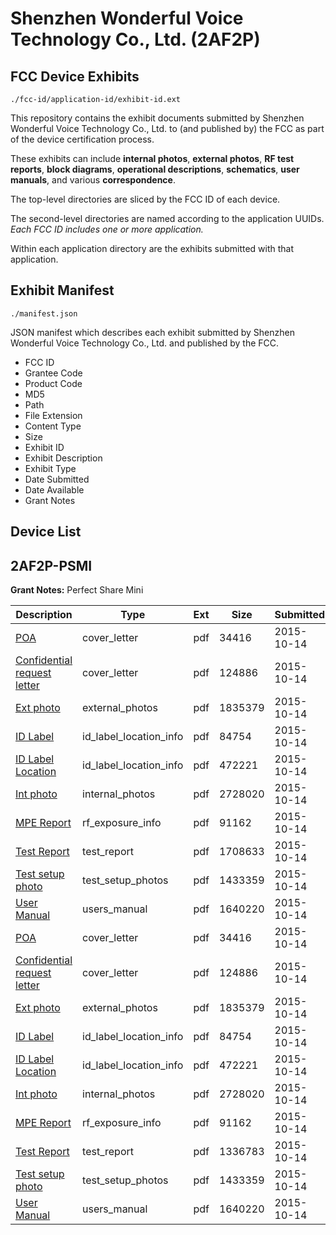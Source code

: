 # Shenzhen Wonderful Voice Technology Co., Ltd. (2AF2P)
## FCC Device Exhibits

```
./fcc-id/application-id/exhibit-id.ext
```

This repository contains the exhibit documents submitted by Shenzhen Wonderful Voice Technology Co., Ltd. to (and published by) the FCC as part of the device certification process.

These exhibits can include **internal photos**, **external photos**, **RF test reports**, **block diagrams**, **operational descriptions**, **schematics**, **user manuals**, and various **correspondence**.

The top-level directories are sliced by the FCC ID of each device.

The second-level directories are named according to the application UUIDs. *Each FCC ID includes one or more application.*

Within each application directory are the exhibits submitted with that application. 

## Exhibit Manifest

```
./manifest.json
```

JSON manifest which describes each exhibit submitted by Shenzhen Wonderful Voice Technology Co., Ltd. and published by the FCC.

- FCC ID
- Grantee Code
- Product Code
- MD5
- Path
- File Extension
- Content Type
- Size
- Exhibit ID
- Exhibit Description
- Exhibit Type
- Date Submitted
- Date Available
- Grant Notes

## Device List
## 2AF2P-PSMI
**Grant Notes:** Perfect Share Mini

| Description | Type | Ext | Size | Submitted | Available |
| ----------- | ---- | --- | ---- | --------- | --------- |
| [POA](2AF2P-PSMI/9f146a8b3f2a834ad3677a19fa943c3a/2782026.pdf) | cover_letter | pdf | 34416 | 2015-10-14 | 2015-10-14 |
| [Confidential request letter](2AF2P-PSMI/9f146a8b3f2a834ad3677a19fa943c3a/2782027.pdf) | cover_letter | pdf | 124886 | 2015-10-14 | 2015-10-14 |
| [Ext photo](2AF2P-PSMI/9f146a8b3f2a834ad3677a19fa943c3a/2782031.pdf) | external_photos | pdf | 1835379 | 2015-10-14 | 2015-10-14 |
| [ID Label](2AF2P-PSMI/9f146a8b3f2a834ad3677a19fa943c3a/2782036.pdf) | id_label_location_info | pdf | 84754 | 2015-10-14 | 2015-10-14 |
| [ID Label Location](2AF2P-PSMI/9f146a8b3f2a834ad3677a19fa943c3a/2782037.pdf) | id_label_location_info | pdf | 472221 | 2015-10-14 | 2015-10-14 |
| [Int photo](2AF2P-PSMI/9f146a8b3f2a834ad3677a19fa943c3a/2782032.pdf) | internal_photos | pdf | 2728020 | 2015-10-14 | 2015-10-14 |
| [MPE Report](2AF2P-PSMI/9f146a8b3f2a834ad3677a19fa943c3a/2782028.pdf) | rf_exposure_info | pdf | 91162 | 2015-10-14 | 2015-10-14 |
| [Test Report](2AF2P-PSMI/9f146a8b3f2a834ad3677a19fa943c3a/2782048.pdf) | test_report | pdf | 1708633 | 2015-10-14 | 2015-10-14 |
| [Test setup photo](2AF2P-PSMI/9f146a8b3f2a834ad3677a19fa943c3a/2782030.pdf) | test_setup_photos | pdf | 1433359 | 2015-10-14 | 2015-10-14 |
| [User Manual](2AF2P-PSMI/9f146a8b3f2a834ad3677a19fa943c3a/2782038.pdf) | users_manual | pdf | 1640220 | 2015-10-14 | 2015-10-14 |
| [POA](2AF2P-PSMI/caf90a01ba770747d72d7cfddc8fdff0/2782026.pdf) | cover_letter | pdf | 34416 | 2015-10-14 | 2015-10-14 |
| [Confidential request letter](2AF2P-PSMI/caf90a01ba770747d72d7cfddc8fdff0/2782027.pdf) | cover_letter | pdf | 124886 | 2015-10-14 | 2015-10-14 |
| [Ext photo](2AF2P-PSMI/caf90a01ba770747d72d7cfddc8fdff0/2782031.pdf) | external_photos | pdf | 1835379 | 2015-10-14 | 2015-10-14 |
| [ID Label](2AF2P-PSMI/caf90a01ba770747d72d7cfddc8fdff0/2782036.pdf) | id_label_location_info | pdf | 84754 | 2015-10-14 | 2015-10-14 |
| [ID Label Location](2AF2P-PSMI/caf90a01ba770747d72d7cfddc8fdff0/2782037.pdf) | id_label_location_info | pdf | 472221 | 2015-10-14 | 2015-10-14 |
| [Int photo](2AF2P-PSMI/caf90a01ba770747d72d7cfddc8fdff0/2782032.pdf) | internal_photos | pdf | 2728020 | 2015-10-14 | 2015-10-14 |
| [MPE Report](2AF2P-PSMI/caf90a01ba770747d72d7cfddc8fdff0/2782028.pdf) | rf_exposure_info | pdf | 91162 | 2015-10-14 | 2015-10-14 |
| [Test Report](2AF2P-PSMI/caf90a01ba770747d72d7cfddc8fdff0/2782029.pdf) | test_report | pdf | 1336783 | 2015-10-14 | 2015-10-14 |
| [Test setup photo](2AF2P-PSMI/caf90a01ba770747d72d7cfddc8fdff0/2782030.pdf) | test_setup_photos | pdf | 1433359 | 2015-10-14 | 2015-10-14 |
| [User Manual](2AF2P-PSMI/caf90a01ba770747d72d7cfddc8fdff0/2782038.pdf) | users_manual | pdf | 1640220 | 2015-10-14 | 2015-10-14 |
